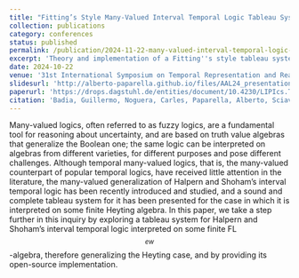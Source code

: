 ```yaml
---
title: "Fitting’s Style Many-Valued Interval Temporal Logic Tableau System: Theory and Implementation"
collection: publications
category: conferences
status: published
permalink: /publication/2024-11-22-many-valued-interval-temporal-logic-tableau
excerpt: 'Theory and implementation of a Fitting''s style tableau system for Many-Valued Interval Temporal Logic.'
date: 2024-10-22
venue: '31st International Symposium on Temporal Representation and Reasoning (TIME 2024), Montpellier, France, 28-30 October 2024'
slidesurl: 'http://alberto-paparella.github.io/files/AAL24_presentation.pdf'
paperurl: 'https://drops.dagstuhl.de/entities/document/10.4230/LIPIcs.TIME.2024.7'
citation: 'Badia, Guillermo, Noguera, Carles, Paparella, Alberto, Sciavicco, Guido, and Stan, Eduard I. (2024). &quot;Fitting''s Style Many-Valued Interval Temporal Logic Tableau System: Theory and Implementation.&quot; <i>31st International Symposium on Temporal Representation and Reasoning (TIME 2024), Montpellier, France, 28-30 October 2024</i>. 1(1).'
---
```


Many-valued logics, often referred to as fuzzy logics, are a fundamental tool for reasoning about uncertainty, and are based on truth value algebras that generalize the Boolean one; the same logic can be interpreted on algebras from different varieties, for different purposes and pose different challenges. Although temporal many-valued logics, that is, the many-valued counterpart of popular temporal logics, have received little attention in the literature, the many-valued generalization of Halpern and Shoham’s interval temporal logic has been recently introduced and studied, and a sound and complete tableau system for it has been presented for the case in which it is interpreted on some finite Heyting algebra. In this paper, we take a step further in this inquiry by exploring a tableau system for Halpern and Shoham’s interval temporal logic interpreted on some finite FL$$_{ew}$$-algebra, therefore generalizing the Heyting case, and by providing its open-source implementation.
